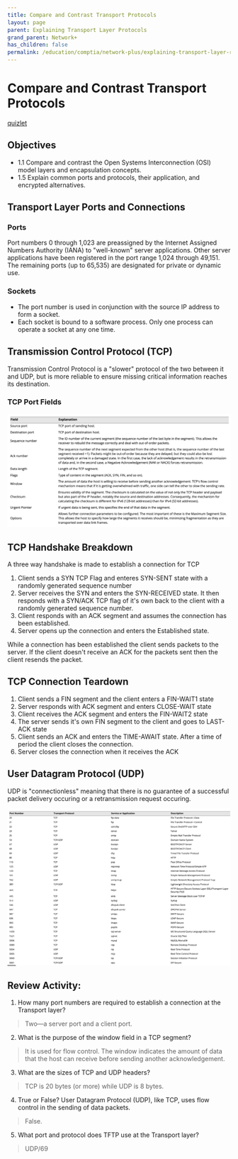 ```yaml
---
title: Compare and Contrast Transport Protocols
layout: page 
parent: Explaining Transport Layer Protocols 
grand_parent: Network+
has_children: false 
permalink: /education/comptia/network-plus/explaining-transport-layer-rotocols/compare-and-contrast-transport-rotocols/
---
```


# Compare and Contrast Transport Protocols

[quizlet](https://quizlet.com/964886628/comptia-network-n10-008-transport-protocols-flash-cards/?i=3896f3&x=1jqt)

## Objectives

- 1.1 Compare and contrast the Open Systems Interconnection (OSI) model layers and encapsulation concepts.
- 1.5 Explain common ports and protocols, their application, and encrypted alternatives.

## Transport Layer Ports and Connections

### Ports

Port numbers 0 through 1,023 are preassigned by the Internet Assigned Numbers Authority (IANA) to "well-known" server applications. Other server applications have been registered in the port range 1,024 through 49,151. The remaining ports (up to 65,535) are designated for private or dynamic use.

### Sockets

- The port number is used in conjunction with the source IP address to form a socket.
- Each socket is bound to a software process. Only one process can operate a socket at any one time.

## Transmission Control Protocol (TCP)

Transmission Control Protocol is a "slower" protocol of the two between it and UDP, but is more reliable to ensure missing critical information reaches its destination.

### TCP Port Fields

![alt text](tcp-ports.png)

## TCP Handshake Breakdown

A three way handshake is made to establish a connection for TCP

1. Client sends a SYN TCP Flag and enteres SYN-SENT state with a randomly generated sequence number
2. Server receives the SYN and enters the SYN-RECEIVED state. It then responds with a SYN/ACK TCP flag of it's own back to the client with a randomly generated sequence number.
3. Client responds with an ACK segment and assumes the connection has been established.
4. Server opens up the connection and enters the Established state.

While a connection has been established the client sends packets to the server. If the client doesn't receive an ACK for the packets sent then the client resends the packet.

## TCP Connection Teardown

1. Client sends a FIN segment and the client enters a FIN-WAIT1 state
2. Server responds with ACK segment and enters CLOSE-WAIT state
3. Client receives the ACK segment and enters the FIN-WAIT2 state
4. The server sends it's own FIN segment to the client and goes to LAST-ACK state
5. Client sends an ACK and enters the TIME-AWAIT state. After a time of period the client closes the connection.
6. Server closes the connection when it receives the ACK 

## User Datagram Protocol (UDP)

UDP is "connectionless" meaning that there is no guarantee of a successful packet delivery occuring or a retransmission request occuring.

![alt text](common-ports.png)

## Review Activity: 

1. How many port numbers are required to establish a connection at the Transport layer?

> Two—a server port and a client port.

2. What is the purpose of the window field in a TCP segment?

> It is used for flow control. The window indicates the amount of data that the host can receive before sending another acknowledgement.

3. What are the sizes of TCP and UDP headers? 

> TCP is 20 bytes (or more) while UDP is 8 bytes.

4. True or False? User Datagram Protocol (UDP), like TCP, uses flow control in the sending of data packets.

> False.

5. What port and protocol does TFTP use at the Transport layer?

> UDP/69
